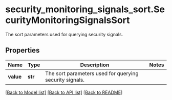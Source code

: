 # security_monitoring_signals_sort.SecurityMonitoringSignalsSort

The sort parameters used for querying security signals.
## Properties
Name | Type | Description | Notes
------------ | ------------- | ------------- | -------------
**value** | **str** | The sort parameters used for querying security signals. | 

[[Back to Model list]](README.md#documentation-for-models) [[Back to API list]](README.md#documentation-for-api-endpoints) [[Back to README]](README.md)


